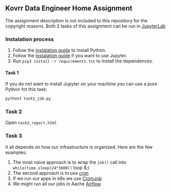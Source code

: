 ## Kovrr Data Engineer Home Assignment
The assignment description is not included to this repository for the copyright reasons.
Both 2 tasks of this assignment can be run in [JupyterLab](https://jupyter.org/)


### Instalation process
1. Follow the [instalation guide](https://www.python.org/downloads/) to install Python.
2. Follow the [instalation guide](https://jupyterlab.readthedocs.io/en/stable/getting_started/installation.html) if you want to use Jupyter.
3. Run `pip3 install -r requirements.txt` to install the dependences. 

#### Task 1
If you do not want to install Jupyter on your machine you can use a pure Python fot this task:
```bash
python3 task1_job.py
```

### Task 2
Open `task2_report.html`

### Task 3
It all depends on how our infrastructure is organized. Here are the few examples:
1. The most naive approach is to wrap the `job()` call into `while(time.sleep(24*3600))` loop $;)
2. The second approach is to use [cron](https://en.wikipedia.org/wiki/Cron)
3. If we run our apps in k8s we use [CromJob](https://en.wikipedia.org/wiki/Cron)
4. We might run all our jobs in Aache [Airflow](https://airflow.apache.org/)
